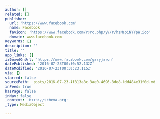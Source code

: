 ```yaml
---
author: []
related: []
publisher:
  url: 'https://www.facebook.com'
  name: Facebook
  favicon: 'https://www.facebook.com/rsrc.php/yV/r/hzMapiNYYpW.ico'
  domain: www.facebook.com
keywords: []
description: ''
title: ''
app_links: []
isBasedOnUrl: 'https://www.facebook.com/garyjaron'
datePublished: '2016-07-23T00:30:52.132Z'
dateModified: '2016-07-23T00:30:23.115Z'
via: {}
starred: false
sourcePath: _posts/2016-07-23-4f813a8c-3ae0-4696-8de8-0dd484e31f0d.md
inFeed: true
hasPage: false
inNav: false
_context: 'http://schema.org'
_type: MediaObject

---
```

